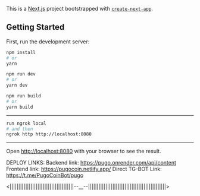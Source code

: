 This is a [Next.js](https://nextjs.org) project bootstrapped with [`create-next-app`](https://nextjs.org/docs/pages/api-reference/create-next-app).

<!Hi guys!>

## Getting Started

First, run the development server:

```bash install
npm install
# or
yarn
```

```bash local dev
npm run dev
# or
yarn dev
```

```bash build
npm run build
# or
yarn build
```

---

```bash ngrok
run ngrok local
# and then
ngrok http http://localhost:8080
```

---

Open [http://localhost:8080](http://localhost:8080) with your browser to see the result.

DEPLOY LINKS:
Backend link: https://pugo.onrender.com/api/content
Frontend link: https://pugocoin.netlify.app/
Direct TG-BOT Link: https://t.me/PugoCoinBot/pugo

<|||||||||||||||||||||||||||||||||||||--\_\_--|||||||||||||||||||||||||||||||||||||||||||||>

